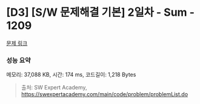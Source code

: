 # [D3] [S/W 문제해결 기본] 2일차 - Sum - 1209 

[문제 링크](https://swexpertacademy.com/main/code/problem/problemDetail.do?contestProbId=AV13_BWKACUCFAYh) 

### 성능 요약

메모리: 37,088 KB, 시간: 174 ms, 코드길이: 1,218 Bytes



> 출처: SW Expert Academy, https://swexpertacademy.com/main/code/problem/problemList.do